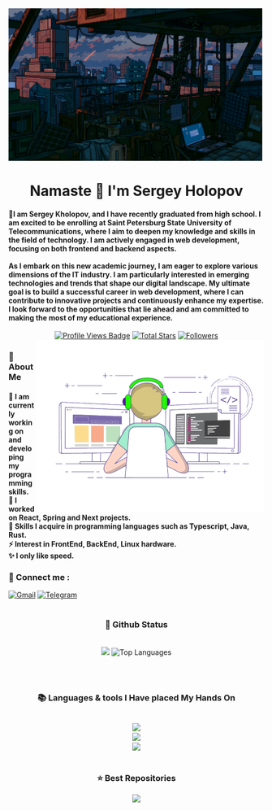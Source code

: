 <!-- MasterHead -->
<a href="https://github.com/SergeyHolopovS/SergeyHolopovS/blob/main/fallout.gif">
  <img style="height: 300px; object-fit: cover; width: full;" src="https://github.com/SergeyHolopovS/SergeyHolopovS/blob/main/fallout.gif" alt="Fallout GIF" style="width:auto; height:auto"/>
</a>

<!-- Greeting -->
</h1>
<h1 align="center">Namaste 🙏 I'm Sergey Holopov</h1>

<h4 align="left">🌟I am Sergey Kholopov, and I have recently graduated from high school. I am excited to be enrolling at Saint Petersburg State University of Telecommunications, where I aim to deepen my knowledge and skills in the field of technology. I am actively engaged in web development, focusing on both frontend and backend aspects.
<br/><br/>
As I embark on this new academic journey, I am eager to explore various dimensions of the IT industry. I am particularly interested in emerging technologies and trends that shape our digital landscape. My ultimate goal is to build a successful career in web development, where I can contribute to innovative projects and continuously enhance my expertise. I look forward to the opportunities that lie ahead and am committed to making the most of my educational experience.</h4>

 <div align="center">
<!-- Profile Views -->
<a href="https://github.com/SergeyHolopovS" target="_blank">
  <img src="https://komarev.com/ghpvc/?username=SergeyHolopovS&label=Profile%20views&color=5e81ac&style=for-the-badge&logo=github&logoColor=white&Color=black" 
       alt="Profile Views Badge" /></a>

<!-- Total Stars with GitHub Logo -->
<a href="https://github.com/SergeyHolopovS?tab=repositories&sort=stargazers" target="_blank">
  <img alt="Total Stars" title="Total stars on GitHub"
       src="https://img.shields.io/github/stars/SergeyHolopovS?style=for-the-badge&label=Stars&color=bf616a&logo=github" /></a>

<!-- Followers with GitHub Logo -->
<a href="https://github.com/SergeyHolopovS?tab=followers" target="_blank">
  <img alt="Followers" title="Follow me on GitHub"
       src="https://img.shields.io/github/followers/SergeyHolopovS?style=for-the-badge&label=Followers&color=5e81ac&logo=github" />
</a>

</div>

<!--👀VIEWS / 🌐WEBSITE: https://github.com/antonkomarev/github-profile-views-counter -->
<img align="right" alt="coding-gif" width="450" src="https://github.com/SergeyHolopovS/SergeyHolopovS/blob/main/transparent_gitgif.gif">

<!-- about me -->
 <h3 align="left">💫 About Me</h3>

<h4> 
  🌱 I am currently working on and developing my programming skills.</br>
 🔭 I worked on React, Spring and Next projects.</br>
 💬 Skills I acquire in programming languages such as Typescript, Java, Rust.</br>
 ⚡ Interest in FrontEnd, BackEnd, Linux hardware.</br>
 ✨ I only like speed.</h4> <div align="left">

  <h3>🧲 Connect me :</h3>
<a href="mailto:gssdsudas@gmail.com">
  <img width="60px" src="https://play-lh.googleusercontent.com/MaRCSacmqLlbSST5m_sJUb_tE9pTresHYgwpd4gInpcj_NVGbjLCnTe96Yx5zz893bA=w480-h960" alt="Gmail" /></a>
  <a href="https://t.me/Sergey_Holopov">
  <img width="60px" src="https://upload.wikimedia.org/wikipedia/commons/6/62/Telegram_logo_icon.svg" alt="Telegram" /></a>
</div>

</h4>

</div>
<br/>

<!-- git stat-->
<h3 align="center">🌱 Github Status</h3>
<br>
<div align="center">
  <img width="435" src="https://github-readme-stats.vercel.app/api?username=SergeyHolopovS&count_private=true&show_icons=true&theme=nord&rank_icon=github&border_radius=10"/>
  <img width="330" src="https://github-readme-stats.vercel.app/api/top-langs/?username=SergeyHolopovS&theme=nord&hide_border=false&include_all_commits=false&count_private=false&layout=compact" alt="Top Languages">
  
<!-- Proudly created with GPRM ( https://gprm.itsvg.in ) -->
  
</div>

<br/><br/>

<!-- lang-->
<h3 align="center">📚 Languages & tools I Have placed My Hands On </h3>

<br/>

<div align="center">
    <img src="https://skillicons.dev/icons?i=docker,html,css,vscode,github,git,spring,figma,sass" /><br>
    <img src="https://skillicons.dev/icons?i=rust,nginx,python,java,githubactions,python,javascript,ts,pnpm" /><br>
    <img src="https://skillicons.dev/icons?i=vite,styledcomponents,nextjs,bots,htmx,tailwind,react,nodejs,redux" /><br>
</div>

<br/>

<!-- top repo and teck stack-->
<div align="center">
  <h3>⭐️ Best Repositories</h3>
  <div style="display: flex; justify-content: center; gap: 10px;">
    <a href="https://github.com/SergeyHolopovS/Allitta">
        <img width=380 src="https://github-readme-stats.vercel.app/api/pin/?username=SergeyHolopovS&repo=Allitta&theme=light&title_color=ffffff&icon_color=ffffff&text_color=ffffff&bg_color=2e3440" /></a>
</div>

<!-- ending-->

<img src="https://www.animatedimages.org/data/media/562/animated-line-image-0184.gif" width="1920" height=0.4/>
